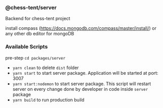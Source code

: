 ### @chess-tent/server

Backend for chess-tent project

install compass (https://docs.mongodb.com/compass/master/install/) or any other db editor for mongoDB

### Available Scripts

pre-step `cd packages/server`

- `yarn clean` to delete `dist` folder
- `yarn start` to start server package. Application will be started at port: 3007
- `yarn start:nodemon` to start server package. This script will restart server on every change done by
  developer in code inside `server` package
- `yarn build` to run production build
